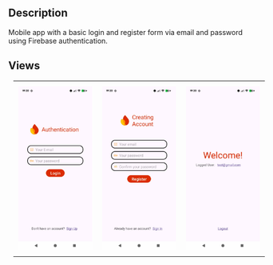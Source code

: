 ## Description
Mobile app with a basic login and register form via email and password using Firebase authentication.

## Views

<div align="center">
  <table style="border-collapse: collapse; margin: 10px;">
    <tr>
      <td style="padding: 10px; text-align: center;">
        <img src="https://github.com/Augustofa/firebase-auth-app/blob/master/images/screen1.jpg" alt="App Screenshot" width="400"/>
      </td>
      <td style="padding: 10px; text-align: center;">
        <img src="https://github.com/Augustofa/firebase-auth-app/blob/master/images/screen2.jpg" alt="App Screenshot" width="400"/>
      </td>
      <td style="padding: 10px; text-align: center;">
        <img src="https://github.com/Augustofa/firebase-auth-app/blob/master/images/screen3.jpg" alt="App Screenshot" width="400"/>
      </td>
    </tr>
  </table>
</div>
